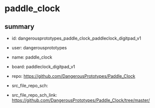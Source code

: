 # paddle_clock
 
## summary 
* id: dangerousprototypes_paddle_clock_paddleclock_digitpad_v1
* user: dangerousprototypes
* name: paddle_clock
* board: paddleclock_digitpad_v1
* repo: https://github.com/DangerousPrototypes/Paddle_Clock



* src_file_repo_sch: 
* src_file_repo_sch_link: https://github.com/DangerousPrototypes/Paddle_Clock/tree/master/






